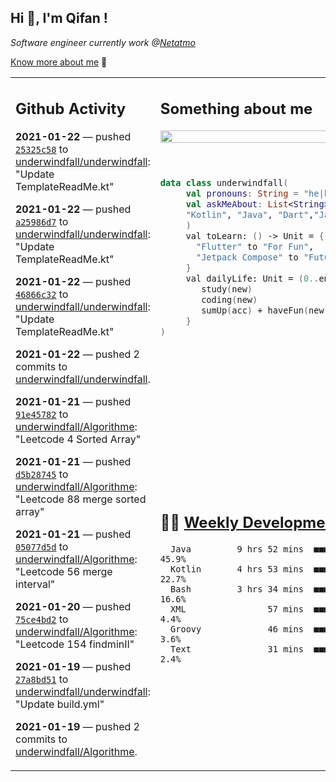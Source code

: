 <h2> Hi 👋, I'm Qifan ! </h2>
<p><em>Software engineer currently work @<a href="https://www.netatmo.com">Netatmo</a>
</em></p><p><a href="https://qifanyang.com/resume" target="_blank"> Know more about me</a> 🔭</p>
<table><tr><td valign="top" rowspan="2">

 ## Github Activity
 <!-- githubActivity starts -->
  **2021-01-22** — pushed [`25325c58`](https://api.github.com/repos/underwindfall/underwindfall/commits/25325c5803b5db96a07073bdda5ab96706694f07) to [underwindfall/underwindfall](https://api.github.com/repos/underwindfall/underwindfall): "Update TemplateReadMe.kt"

  **2021-01-22** — pushed [`a25986d7`](https://api.github.com/repos/underwindfall/underwindfall/commits/a25986d77e97f4222cedf421516d3c623fdc8c12) to [underwindfall/underwindfall](https://api.github.com/repos/underwindfall/underwindfall): "Update TemplateReadMe.kt"

  **2021-01-22** — pushed [`46866c32`](https://api.github.com/repos/underwindfall/underwindfall/commits/46866c32f3553e37125932267f760122b2cf4070) to [underwindfall/underwindfall](https://api.github.com/repos/underwindfall/underwindfall): "Update TemplateReadMe.kt"

  **2021-01-22** — pushed 2 commits to [underwindfall/underwindfall](https://api.github.com/repos/underwindfall/underwindfall).

  **2021-01-21** — pushed [`91e45782`](https://api.github.com/repos/underwindfall/Algorithme/commits/91e45782a3db3e08e16e2d233e5f901d1d96a740) to [underwindfall/Algorithme](https://api.github.com/repos/underwindfall/Algorithme): "Leetcode 4 Sorted Array"

  **2021-01-21** — pushed [`d5b28745`](https://api.github.com/repos/underwindfall/Algorithme/commits/d5b28745b4901af8c869d5766734fbcc75750f5b) to [underwindfall/Algorithme](https://api.github.com/repos/underwindfall/Algorithme): "Leetcode 88 merge sorted array"

  **2021-01-21** — pushed [`05077d5d`](https://api.github.com/repos/underwindfall/Algorithme/commits/05077d5dde031f4fbc7ca66c58cfa8ad4e57c0c2) to [underwindfall/Algorithme](https://api.github.com/repos/underwindfall/Algorithme): "Leetcode 56 merge interval"

  **2021-01-20** — pushed [`75ce4bd2`](https://api.github.com/repos/underwindfall/Algorithme/commits/75ce4bd23505bc1c6637c503c3aa5c2154a164fc) to [underwindfall/Algorithme](https://api.github.com/repos/underwindfall/Algorithme): "Leetcode 154 findminII"

  **2021-01-19** — pushed [`27a8bd51`](https://api.github.com/repos/underwindfall/underwindfall/commits/27a8bd5138ffe6475a6c7d638fde1d981367a8fb) to [underwindfall/underwindfall](https://api.github.com/repos/underwindfall/underwindfall): "Update build.yml"

  **2021-01-19** — pushed 2 commits to [underwindfall/Algorithme](https://api.github.com/repos/underwindfall/Algorithme).
 <!-- githubActivity ends -->
 </td><td valign="top">

 ## Something about me
 <!-- profile starts -->
 <a href="https://github.com/underwindfall" width="100%">
  <img src="https://github-readme-stats.vercel.app/api?username=underwindfall&show_icons=true&count_private=true&bg_color=transparent&title_color=00AEFF&icon_color=2DDE98&text_color=2DDE98" width="100%"/>
 </a>
 <br/>
 <br/>
 <br/>
 
 ```kotlin
 data class underwindfall(
      val pronouns: String = "he|him",
      val askMeAbout: List<String> = listOf(
      "Kotlin", "Java", "Dart","Javascript", "Typescript"
      )
      val toLearn: () -> Unit = {
        "Flutter" to "For Fun",
        "Jetpack Compose" to "Future"
      }
      val dailyLife: Unit = (0..end).reduce { acc, new ->	
         study(new)	
         coding(new)	
         sumUp(acc) + haveFun(new)	
      }
 )
 ```
 <!-- profile ends -->
 </td></tr><tr><td valign="top">

 ## 🏊‍♂️ <a href="https://gist.github.com/underwindfall/377ee88ba1fabd1e93516e48ca9c61eb" target="_blank">Weekly Development Breakdown</a>
  <!-- codeTime starts -->
  ```text
    Java         9 hrs 52 mins  ■■■■■■■■■■■■■■▥□□□□□□□□□  45.9%
    Kotlin       4 hrs 53 mins  ■■■■■■■■■□□□□□□□□□□□□□□□  22.7%
    Bash         3 hrs 34 mins  ■■■■■■■▥□□□□□□□□□□□□□□□□  16.6%
    XML                57 mins  ■■■■▥□□□□□□□□□□□□□□□□□□□   4.4%
    Groovy             46 mins  ■■■■◱□□□□□□□□□□□□□□□□□□□   3.6%
    Text               31 mins  ■■■■□□□□□□□□□□□□□□□□□□□□   2.4%
  ```
  <!-- codeTime starts -->
  </td></tr></table>